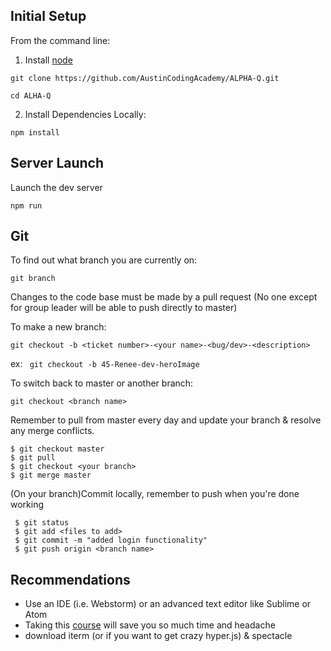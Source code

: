 ## Initial Setup
From the command line: 

1. Install [node](https://nodejs.org/en/)

``` 
git clone https://github.com/AustinCodingAcademy/ALPHA-Q.git
```

```
cd ALHA-Q
```
2. Install Dependencies Locally:
```
npm install
```
## Server Launch
Launch the dev server
```
npm run
```
## Git

To find out what branch you are currently on:

```
git branch

```

Changes to the code base must be made by a pull request (No one except for group leader
will be able to push directly to master)

To make a new branch:
```
git checkout -b <ticket number>-<your name>-<bug/dev>-<description>
```
ex: ``` git checkout -b 45-Renee-dev-heroImage```

To switch back to master or another branch:

```
git checkout <branch name>
```

Remember to pull from master every day and update your branch &
resolve any merge conflicts.

``` 
$ git checkout master 
$ git pull 
$ git checkout <your branch>
$ git merge master

```
(On your branch)Commit locally, remember to push when you're done working

```
 $ git status
 $ git add <files to add> 
 $ git commit -m "added login functionality" 
 $ git push origin <branch name>
 ```
## Recommendations

- Use an IDE (i.e. Webstorm) or an advanced text editor like Sublime or Atom
- Taking this [course](https://www.codecademy.com/en/courses/learn-the-command-line/lessons/navigation/exercises/your-first-command) will 
save you so much time and headache
- download iterm (or if you want to get crazy hyper.js) & spectacle
 
